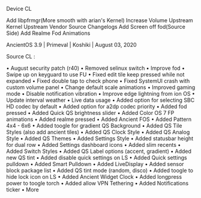 Device CL

Add libpfrmgr(More smooth with arian's Kernel)
Increase Volume
Upstream Kernel 
Upstream Vendor
Source Changelogs
Add Screen off fod(Source Side)
Add Realme Fod Animations

AncientOS 3.9 | Primeval | Koshiki | August 03, 2020

Source CL :

• August security patch (r40) • Removed selinux switch • Improve fod • Swipe up on keyguard to use FU • Fixed edit tile keep pressed while not expanded • Fixed double tap to check phone • Fixed SystemUI crash with custom volume panel • Change default scale animations • Improved gaming mode • Disable notification vibration • Improve edge lightning from ion OS • Update interval weather • Live data usage • Added option for selecting SBC HD codec by default • Added option for a2dp codec priority • Added fod pressed • Added Quick QS brightness slider • Added Color OS 7 FP animations • Added realme pressed • Added Ancient FOS • Added Pattern 4x4 - 6x6 • Added toogle for gradient QS Background • Added QS Tile Styles (also add ancient tiles) • Added QS Clock Style • Added QS Analog Style • Added QS Themes • Added Settings Style • Added statusbar height for dual row • Added Settings dashboard icons • Added slim recents • Added Switch Styles • Added QS Label options (accent, gradient) • Added new QS tint • Added disable quick settings on LS • Added Quick settings pulldown • Added Smart Pulldown • Added LiveDisplay • Added sensor block package list • Added QS tint mode (random, disco) • Added toogle to hide lock icon on LS • Added Ancient Widget Clock • Added longpress power to toogle torch • Added allow VPN Tethering • Added Notifications ticker • More
